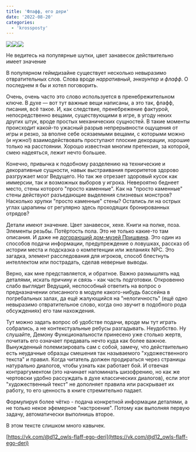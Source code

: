 ```yaml
---
title: 'Флафф, его дери'
date: '2022-08-20'
categories:
  - 'krossposty'
---
```


![](https://cyborgsandmages.com/wp-content/uploads/2022/08/082022_2315_1.png)![](https://cyborgsandmages.com/wp-content/uploads/2022/08/082022_2315_2.png)![](https://cyborgsandmages.com/wp-content/uploads/2022/08/082022_2315_3.png)

Не ведитесь на популярные шутки, цвет занавесок действительно имеет значение

В популярном геймдизайне существует несколько невыразимо отвратительных слов. Слова вроде *нарративный*, *энкаунтер* и *флафф*. О последнем я бы и хотел поговорить.

Очень, очень часто это слово используется в пренебрежительном ключе. В духе — вот тут важные вещи написаны, а это так, флафф, писания, всё такое. И, как следствие, пренебрежение фактурой, непосредственно вещами, существующими в игре, в угоду неких других штук, вроде простых механических сущностей. В такие моменты происходит какой-то ужасный разрыв непрерывности ощущения от игры и резко, за вполне себе осязаемыми вещами, с которыми можно (и нужно!) взаимодействовать проступают плоские декорации, хорошие только на расстоянии. Хорошо известная многим претензия, за которой, смею надеяться, лежит нечто большее.

Конечно, привычка к подобному разделению на технические и декоративные сущности, навык выстраивания приоритетов здорово разгружает мозг Ведущего. Но так же отрезает здоровый кусок как иммерсии, так и возможных выборов у игрока. Невероятно беднеет место, стены которого "просто каменные". Как на "просто каменные" стены действуют разъедающие выделения слизневых монстров? Насколько хрупки "просто каменные" стены? Остались ли на острых углах царапины от регулярно здесь проходящих бронированных отрядов?

Детали имеют значение. Цвет занавесок, хехе. Книги на полке, поза. Элементы резьбы. Потёртость пола. Это не только какие-то там описания. И даже не [догорающий дом-музей Пришвина](https://vk.com/video246399748_456239490). Это один из способов подачи информации, предупреждение о ловушках, рассказ об истории места и подсказка о компетенции или желаниях NPC. Это загадка, элемент расследования для игроков, способ блестнуть интеллектом или пострадать, сделав неверные выводы.

Верно, как мне представляется, и обратное. Важно размышлять над деталями, искать причину и связь - как часть подготовки. Откровенно слабо выглядит Ведущий, неспособный ответить на вопрос о предназначении описанного в модуле какого-нибудь бассейна в погребальных залах, да ещё жалующийся на "нелогичность" (ещё одно невыразимо отвратительное слово, когда оно звучит в подобного рода обсуждениях) его там нахождения.

Тут можно задать вопрос об удобстве подачи, вроде мы тут играть собрались, а не контекстуальные ребусы разгадывать. Неудобство. Ну слушайте, Демону Функциональности принесено уже столько жертв, почитать его означает предавать нечто куда как более важное. Вынужденный полемизировать сам с собой, замечу, что действительно есть неудачные образцы смешения так называемого "художественного текста" и правил. Когда читатель должен продираться через страницы натурально диалогов, чтобы узнать как работает бой. И отвечая контраргументом (это начинает напоминать шизофрению, но как же чертовски удобно рассуждать в духе классических диалогов), если этот "художественный текст" не дополняет правила или раскрывает их работу, то его ценность в книге стремительно падает.

Формулируя более чётко - подача конкретной информации деталями, а не только некое эфемерное "настроение". Потому как выполняя первую задачу, автоматически выполнишь второе.

В этом тексте слишком много кавычек.

[https://vk.com/@d12_owls-flaff-ego-deri](https://vk.com/@d12_owls-flaff-ego-deri)

